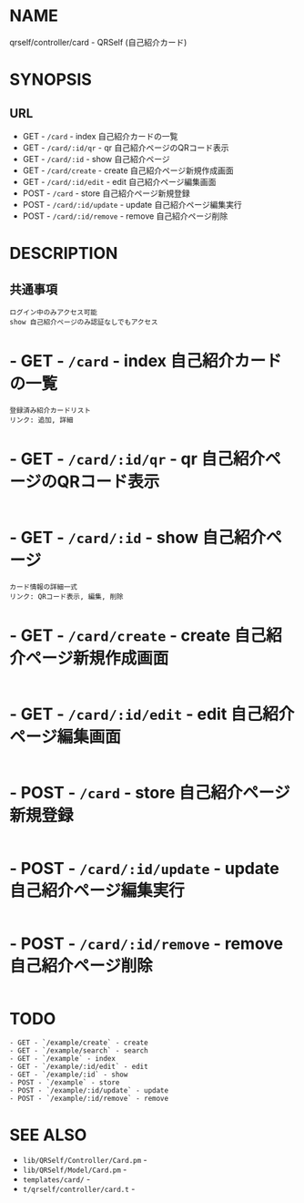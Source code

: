 # NAME

qrself/controller/card - QRSelf (自己紹介カード)

# SYNOPSIS

## URL

- GET - `/card` - index 自己紹介カードの一覧
- GET - `/card/:id/qr` - qr 自己紹介ページのQRコード表示
- GET - `/card/:id` - show 自己紹介ページ
- GET - `/card/create` - create 自己紹介ページ新規作成画面
- GET - `/card/:id/edit` - edit 自己紹介ページ編集画面
- POST - `/card` - store 自己紹介ページ新規登録
- POST - `/card/:id/update` - update 自己紹介ページ編集実行
- POST - `/card/:id/remove` - remove 自己紹介ページ削除

# DESCRIPTION

## 共通事項

```
ログイン中のみアクセス可能
show 自己紹介ページのみ認証なしでもアクセス
```

# - GET - `/card` - index 自己紹介カードの一覧

```
登録済み紹介カードリスト
リンク: 追加, 詳細
```

# - GET - `/card/:id/qr` - qr 自己紹介ページのQRコード表示

```
```

# - GET - `/card/:id` - show 自己紹介ページ

```
カード情報の詳細一式
リンク: QRコード表示, 編集, 削除
```

# - GET - `/card/create` - create 自己紹介ページ新規作成画面

```
```

# - GET - `/card/:id/edit` - edit 自己紹介ページ編集画面

```
```

# - POST - `/card` - store 自己紹介ページ新規登録

```
```

# - POST - `/card/:id/update` - update 自己紹介ページ編集実行

```
```

# - POST - `/card/:id/remove` - remove 自己紹介ページ削除

```
```


# TODO

```
- GET - `/example/create` - create
- GET - `/example/search` - search
- GET - `/example` - index
- GET - `/example/:id/edit` - edit
- GET - `/example/:id` - show
- POST - `/example` - store
- POST - `/example/:id/update` - update
- POST - `/example/:id/remove` - remove
```

# SEE ALSO

- `lib/QRSelf/Controller/Card.pm` -
- `lib/QRSelf/Model/Card.pm` -
- `templates/card/` -
- `t/qrself/controller/card.t` -
